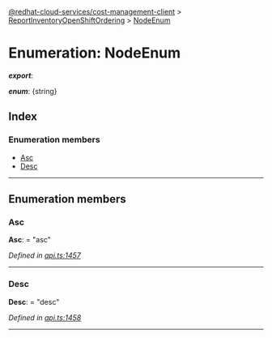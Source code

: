 [@redhat-cloud-services/cost-management-client](../README.md) > [ReportInventoryOpenShiftOrdering](../modules/reportinventoryopenshiftordering.md) > [NodeEnum](../enums/reportinventoryopenshiftordering.nodeenum.md)

# Enumeration: NodeEnum

*__export__*: 

*__enum__*: {string}

## Index

### Enumeration members

* [Asc](reportinventoryopenshiftordering.nodeenum.md#asc)
* [Desc](reportinventoryopenshiftordering.nodeenum.md#desc)

---

## Enumeration members

<a id="asc"></a>

###  Asc

**Asc**:  = "asc"

*Defined in [api.ts:1457](https://github.com/RedHatInsights/javascript-clients/blob/master/packages/cost-management/api.ts#L1457)*

___
<a id="desc"></a>

###  Desc

**Desc**:  = "desc"

*Defined in [api.ts:1458](https://github.com/RedHatInsights/javascript-clients/blob/master/packages/cost-management/api.ts#L1458)*

___

